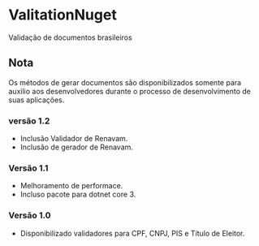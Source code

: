 # ValitationNuget

Validação de documentos brasileiros

## Nota

Os métodos de gerar documentos são disponibilizados somente para auxilio aos desenvolvedores durante o processo de desenvolvimento de suas aplicações.

### versão 1.2

* Inclusão Validador de Renavam.
* Inclusão de gerador de Renavam.

### Versão 1.1

* Melhoramento de performace.
* Incluso pacote para dotnet core 3.

### Versão 1.0

* Disponibilizado validadores para CPF, CNPJ, PIS e Título de Eleitor.
